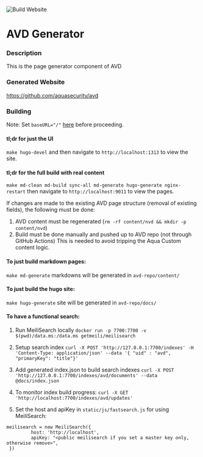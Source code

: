 ![Build Website](https://github.com/khulnasoft/avd-generator/workflows/Build%20Website/badge.svg)
# AVD Generator

### Description
This is the page generator component of AVD

### Generated Website
https://github.com/aquasecurity/avd

### Building
Note: Set `baseURL="/"` [here](https://github.com/khulnasoft/avd-generator/blob/main/config.toml#L1-L4) before proceeding.

#### tl;dr for just the UI
`make hugo-devel` and then navigate to `http://localhost:1313` to view the site.

#### tl;dr for the full build with real content
`make md-clean md-build sync-all md-generate hugo-generate nginx-restart`
then navigate to `http://localhost:9011` to view the pages.

If changes are made to the existing AVD page structure (removal of existing fields), the following must be done:
1. AVD content must be regenerated (`rm -rf content/nvd && mkdir -p content/nvd`)
2. Build must be done manually and pushed up to AVD repo (not through GitHub Actions)
This is needed to avoid tripping the Aqua Custom content logic.

#### To just build markdown pages:
`make md-generate` markdowns will be generated in `avd-repo/content/`

#### To just build the hugo site:
`make hugo-generate` site will be generated in `avd-repo/docs/`

#### To have a functional search:
1. Run MeiliSearch locally
`docker run -p 7700:7700 -v $(pwd)/data.ms:/data.ms getmeili/meilisearch`

2. Setup search index
`curl -X POST 'http://127.0.0.1:7700/indexes' -H 'Content-Type: application/json' --data '{ "uid" : "avd", "primaryKey": "title"}'`

3. Add generated index.json to build search indexes
`curl -X POST 'http://127.0.0.1:7700/indexes/avd/documents' --data @docs/index.json`

4. To monitor index build progress:
`curl -X GET 'http://localhost:7700/indexes/avd/updates'`

5. Set the host and apiKey in `static/js/fastsearch.js` for using MeiliSearch:
```
meilisearch = new MeiliSearch({
         host: 'http://localhost',
         apiKey: "<public meilisearch if you set a master key only, otherwise remove>",
 })
```
